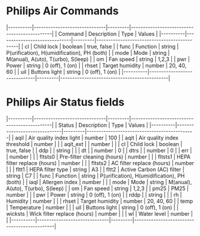 # Philips Air Commands

|----------|------------------------------|---------|---------------------------------------------|
| Command  | Description                  | Type    | Values                                      |
|----------|------------------------------|---------|---------------------------------------------|
| cl       | Child lock                   | boolean | true, false                                 |
| func     | Function                     | string  | P(urification), H(umidification), PH (both) |
| mode     | Mode                         | string  | M(anual), A(uto), T(urbo), S(leep)          |
| om       | Fan speed                    | string  | 1,2,3                                       |
| pwr      | Power                        | string  | 0 (off), 1 (on)                             |
| rhset    | Target humidity              | number  | 20, 40, 60                                  |
| uil      | Buttons light                | string  | 0 (off), 1 (on)                             |
|----------|------------------------------|---------|---------------------------------------------|

# Philips Air Status fields

|----------|------------------------------|---------|---------------------------------------------|
| Status   | Description                  | Type    | Values                                      |
|----------|------------------------------|---------|---------------------------------------------|
| aqil     | Air quality index light      | number  | 100                                         |
| aqit     | Air quality index threshold  | number  |                                             |
| aqit_ext |                              | number  |                                             |
| cl       | Child lock                   | boolean | true, false                                 |
| ddp      |                              | string  |                                             |
| dt       |                              | number  | 0                                           |
| dtrs     |                              | number  | 0                                           |
| err      |                              | number  |                                             |
| fltsts0  | Pre-filter cleaning (hours)  | number  |                                             |
| fltsts1  | HEPA filter replace (hours)  | number  |                                             |
| fltsts2  | AC filter replace (hours)    | number  |                                             |
| fltt1    | HEPA filter type             | string  | A3                                          |
| fltt2    | Active Carbon (AC) filter    | string  | C7                                          |
| func     | Function                     | string  | P(urification), H(umidification), PH (both) |
| iaql     | Allergen index               | number  |                                             |
| mode     | Mode                         | string  | M(anual), A(uto), T(urbo), S(leep)          |
| om       | Fan speed                    | string  | 1,2,3                                       |
| pm25     | PM25                         | number  |                                             |
| pwr      | Power                        | string  | 0 (off), 1 (on)                             |
| rddp     |                              | string  |                                             |
| rh       | Humidity                     | number  |                                             |
| rhset    | Target humidity              | number  | 20, 40, 60                                  |
| temp     | Temperature                  | number  |                                             |
| uil      | Buttons light                | string  | 0 (off), 1 (on)                             |
| wicksts  | Wick filter replace (hours)  | number  |                                             |
| wl       | Water level                  | number  |                                             |
|----------|------------------------------|---------|---------------------------------------------|